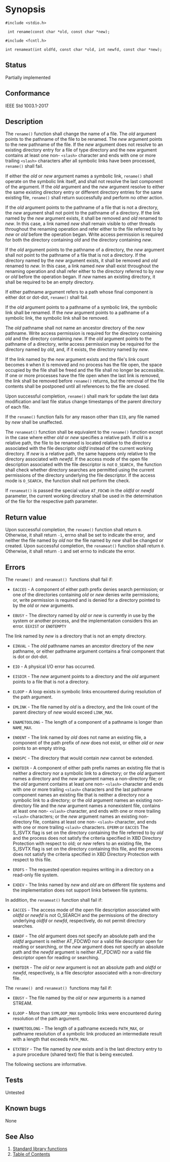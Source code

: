 # Synopsis 
`#include <stdio.h>`</br>

` int rename(const char *old, const char *new);`</br>

`#include <fcntl.h>`</br>

`int renameat(int oldfd, const char *old, int newfd, const char *new); `</br>

## Status
Partially implemented
## Conformance
IEEE Std 1003.1-2017
## Description

The `rename()` function shall change the name of a file. The _old_ argument points to the pathname of the file to be
renamed. The _new_ argument points to the new pathname of the file. 
If the _new_ argument does not resolve to an
existing directory entry for a file of type directory and the new argument contains at least one non- ``<slash>``
character and ends with one or more trailing ``<slash>`` characters after all symbolic links have been processed, `rename()`
shall fail.

If either the _old_ or _new_ argument names a symbolic link, `rename()` shall operate on the symbolic link
itself, and shall not resolve the last component of the argument. If the _old_ argument and the _new_ argument resolve to
either the same existing directory entry or different directory entries for the same existing file, `rename()` shall return
successfully and perform no other action.

If the _old_ argument points to the pathname of a file that is not a directory, the _new_ argument shall not point to
the pathname of a directory. If the link named by the _new_ argument exists, it shall be removed and _old_ renamed to
_new_. In this case, a link named _new_ shall remain visible to other threads throughout the renaming operation and refer
either to the file referred to by _new_ or _old_ before the operation began. Write access permission is required for both
the directory containing _old_ and the directory containing _new_.

If the _old_ argument points to the pathname of a directory, the _new_ argument shall not point to the pathname of a
file that is not a directory. If the directory named by the _new_ argument exists, it shall be removed and _old_ renamed
to _new_. In this case, a link named _new_ shall exist throughout the renaming operation and shall refer either to the
directory referred to by _new_ or _old_ before the operation began. If _new_ names an existing directory, it shall
be required to be an empty directory.

If either pathname argument refers to a path whose final component is either dot or dot-dot, `rename()` shall
fail.

If the _old_ argument points to a pathname of a symbolic link, the symbolic link shall be renamed. If the _new_
argument points to a pathname of a symbolic link, the symbolic link shall be removed.

The _old_ pathname shall not name an ancestor directory of the _new_ pathname. Write access permission is required for
the directory containing _old_ and the directory containing _new_. If the _old_ argument points to the pathname of a
directory, write access permission may be required for the directory named by _old_, and, if it exists, the directory named by
_new_.

If the link named by the _new_ argument exists and the file's link count becomes `0` when it is removed and no process has
the file open, the space occupied by the file shall be freed and the file shall no longer be accessible. If one or more processes
have the file open when the last link is removed, the link shall be removed before `rename()` returns, but the removal of the
file contents shall be postponed until all references to the file are closed.

Upon successful completion, `rename()` shall mark for update the last data modification and last file status change
timestamps of the parent directory of each file.

If the `rename()` function fails for any reason other than `EIO`, any file named by _new_ shall be unaffected.

The `renameat()` function shall be equivalent to the `rename()` function except in the case where either _old_ or
_new_ specifies a relative path. If _old_ is a relative path, the file to be renamed is located relative to the directory
associated with the file descriptor _oldfd_ instead of the current working directory. If _new_ is a relative path, the
same happens only relative to the directory associated with _newfd_. If the access mode of the open file description
associated with the file descriptor is not `O_SEARCH,` the function shall check whether directory searches are permitted using the
current permissions of the directory underlying the file descriptor. If the access mode is `O_SEARCH,` the function shall not perform
the check.

If `renameat()` is passed the special value `AT_FDCWD` in the _oldfd_ or _newfd_ parameter, the current working
directory shall be used in the determination of the file for the respective path parameter. 


## Return value


Upon successful completion, the `rename()` function shall return `0`. Otherwise, it shall return `-1`,   errno shall
be set to indicate the error,   and neither the file named by
_old_ nor the file named by _new_ shall be changed or created.
Upon successful completion, the `renameat()` function shall return `0`. Otherwise, it shall return `-1` and set errno to
indicate the error. 


## Errors


The `rename()`    and `renameat()` 
 functions shall fail if:


 * `EACCES` -   A component of either path prefix denies search permission; or one of the directories containing _old_ or _new_ denies
write permissions; or, write permission is required and is denied for a directory pointed to by the _old_ or _new_
arguments. 

 * `EBUSY` -  The directory named by _old_ or _new_ is currently in use by the system or another process, and the implementation
considers this an error. 
`EEXIST` or `ENOTEMPTY`
 
The link named by _new_ is a directory that is not an empty directory. 

 * `EINVAL` -  The _old_ pathname names an ancestor directory of the _new_ pathname, or either pathname argument contains a final
component that is dot or dot-dot. 

 * `EIO` -   A physical I/O error has occurred. 

 * `EISDIR` -  The _new_ argument points to a directory and the _old_ argument points to a file that is not a directory. 

 * `ELOOP` -   A loop exists in symbolic links encountered during resolution of the path argument. 

 * `EMLINK` -  The file named by _old_ is a directory, and the link count of the parent directory of _new_ would exceed `LINK_MAX`. 

 * `ENAMETOOLONG` -  The length of a component of a pathname is longer than `NAME_MAX`. 

 * `ENOENT` -  The link named by _old_ does not name an existing file, a component of the path prefix of _new_ does not exist, or either
_old_ or _new_ points to an empty string. 

 * `ENOSPC` -  The directory that would contain _new_ cannot be extended. 

 * `ENOTDIR` -   A component of either path prefix names an existing file that is neither a directory nor a symbolic link to a directory; or the
_old_ argument names a directory and the _new_ argument names a non-directory file; or the _old_ argument contains
at least one non- `<slash>` character and ends with one or more trailing `<slash>` characters and the last pathname
component names an existing file that is neither a directory nor a symbolic link to a directory; or the _old_ argument names
an existing non-directory file and the _new_ argument names a nonexistent file, contains at least one non- `<slash>`
character, and ends with one or more trailing `<slash>` characters; or the _new_ argument names an existing non-directory
file, contains at least one non- `<slash>` character, and ends with one or more trailing `<slash>` characters. 
`EPERM` or `EACCES`
The S_ISVTX flag is set on the directory containing the file referred to by _old_ and the process does not satisfy the
criteria specified in XBD Directory Protection with respect to
old; or _new_ refers to an existing file, the S_ISVTX flag is set on the directory containing this file, and the
process does not satisfy the criteria specified in XBD Directory
Protection with respect to this file. 

 * `EROFS` -  The requested operation requires writing in a directory on a read-only file system. 

 * `EXDEV` -  The links named by _new_ and _old_ are on different file systems and the implementation does not support links between
file systems. 

  In addition, the `renameat()` function shall fail if:


 * `EACCES` - The access mode of the open file description associated with _oldfd_ or _newfd_ is not O_SEARCH and the permissions
of the directory underlying _oldfd_ or _newfd_, respectively, do not permit directory searches.

 * `EBADF` - The _old_ argument does not specify an absolute path and the _oldfd_ argument is neither AT_FDCWD nor a valid file
descriptor open for reading or searching, or the _new_ argument does not specify an absolute path and the _newfd_
argument is neither AT_FDCWD nor a valid file descriptor open for reading or searching.

 * `ENOTDIR` - The _old_ or _new_ argument is not an absolute path and _oldfd_ or _newfd_, respectively, is a file
descriptor associated with a non-directory file.


The `rename()`    and `renameat()` 
 functions may fail if:


 * `EBUSY` - The file named by the _old_ or _new_ arguments is a named STREAM. 

 * `ELOOP` -  More than `SYMLOOP_MAX` symbolic links were encountered during resolution of the path argument. 

 * `ENAMETOOLONG` -  The length of a pathname exceeds `PATH_MAX`, or pathname resolution of a symbolic link produced an intermediate result with a
length that exceeds `PATH_MAX`. 

 * `ETXTBSY` -  The file named by _new_ exists and is the last directory entry to a pure procedure (shared text) file that is being executed.




The following sections are informative.

## Tests

Untested

## Known bugs

None

## See Also 
1. [Standard library functions](../README.md)
2. [Table of Contents](../../../README.md)
